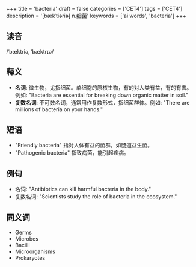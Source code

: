 +++
title = 'bacteria'
draft = false
categories = ['CET4']
tags = ['CET4']
description = '[bækˈtiəriə] n.细菌'
keywords = ['ai words', 'bacteria']
+++

## 读音
/ˈbæktriə, ˈbæktrɪə/

## 释义
- **名词**: 微生物，尤指细菌。单细胞的原核生物，有的对人类有益，有的有害。例如: "Bacteria are essential for breaking down organic matter in soil."
- **复数名词**: 不可数名词，通常用作复数形式，指细菌群体。例如: "There are millions of bacteria on your hands."

## 短语
- "Friendly bacteria" 指对人体有益的菌群，如肠道益生菌。
- "Pathogenic bacteria" 指致病菌，能引起疾病。

## 例句
- 名词: "Antibiotics can kill harmful bacteria in the body."
- 复数名词: "Scientists study the role of bacteria in the ecosystem."

## 同义词
- Germs
- Microbes
- Bacilli
- Microorganisms
- Prokaryotes

